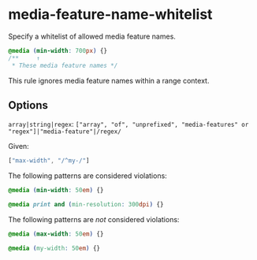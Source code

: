 # media-feature-name-whitelist

Specify a whitelist of allowed media feature names.

```css
@media (min-width: 700px) {}
/**     ↑
 * These media feature names */
```

This rule ignores media feature names within a range context.

## Options

`array|string|regex`: `["array", "of", "unprefixed", "media-features" or "regex"]|"media-feature"|/regex/`

Given:

```js
["max-width", "/^my-/"]
```

The following patterns are considered violations:

```css
@media (min-width: 50em) {}
```

```css
@media print and (min-resolution: 300dpi) {}
```

The following patterns are *not* considered violations:

```css
@media (max-width: 50em) {}
```

```css
@media (my-width: 50em) {}
```
